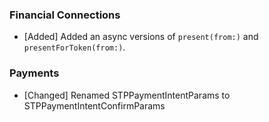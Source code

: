 ### Financial Connections
* [Added] Added an async versions of `present(from:)` and `presentForToken(from:)`.

### Payments
* [Changed] Renamed STPPaymentIntentParams to STPPaymentIntentConfirmParams